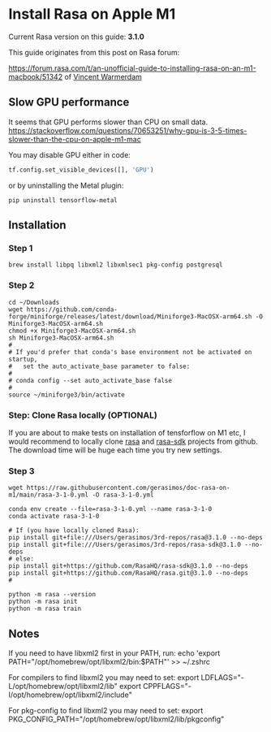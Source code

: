 # Install Rasa on Apple M1

Current Rasa version on this guide: **3.1.0**

This guide originates from this post on Rasa forum:

https://forum.rasa.com/t/an-unofficial-guide-to-installing-rasa-on-an-m1-macbook/51342 of [Vincent Warmerdam](https://github.com/koaning)

## Slow GPU performance

It seems that GPU performs slower than CPU on small data.
https://stackoverflow.com/questions/70653251/why-gpu-is-3-5-times-slower-than-the-cpu-on-apple-m1-mac

You may disable GPU either in code:

```python
tf.config.set_visible_devices([], 'GPU')
```

or by uninstalling the Metal plugin:

```shell
pip uninstall tensorflow-metal
```

## Installation

### Step 1

```shell
brew install libpq libxml2 libxmlsec1 pkg-config postgresql
```

### Step 2

```shell
cd ~/Downloads
wget https://github.com/conda-forge/miniforge/releases/latest/download/Miniforge3-MacOSX-arm64.sh -O Miniforge3-MacOSX-arm64.sh
chmod +x Miniforge3-MacOSX-arm64.sh
sh Miniforge3-MacOSX-arm64.sh
#
# If you'd prefer that conda's base environment not be activated on startup, 
#   set the auto_activate_base parameter to false: 
#
# conda config --set auto_activate_base false
#
source ~/miniforge3/bin/activate
```

### Step: Clone Rasa locally (OPTIONAL)

If you are about to make tests on installation of tensforflow on M1 etc, I would recommend to locally clone [rasa](https://github.com/RasaHQ/rasa) and [rasa-sdk](https://github.com/RasaHQ/rasa-sdk) projects from github. The download time will be huge each time you try new settings.

### Step 3

```shell
wget https://raw.githubusercontent.com/gerasimos/doc-rasa-on-m1/main/rasa-3-1-0.yml -O rasa-3-1-0.yml

conda env create --file=rasa-3-1-0.yml --name rasa-3-1-0
conda activate rasa-3-1-0

# If (you have locally cloned Rasa):
pip install git+file:///Users/gerasimos/3rd-repos/rasa@3.1.0 --no-deps
pip install git+file:///Users/gerasimos/3rd-repos/rasa-sdk@3.1.0 --no-deps
# else:
pip install git+https://github.com/RasaHQ/rasa-sdk@3.1.0 --no-deps
pip install git+https://github.com/RasaHQ/rasa.git@3.1.0 --no-deps
#

python -m rasa --version
python -m rasa init
python -m rasa train
```


## Notes

If you need to have libxml2 first in your PATH, run:
  echo 'export PATH="/opt/homebrew/opt/libxml2/bin:$PATH"' >> ~/.zshrc

For compilers to find libxml2 you may need to set:
  export LDFLAGS="-L/opt/homebrew/opt/libxml2/lib"
  export CPPFLAGS="-I/opt/homebrew/opt/libxml2/include"

For pkg-config to find libxml2 you may need to set:
  export PKG_CONFIG_PATH="/opt/homebrew/opt/libxml2/lib/pkgconfig"
